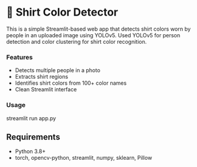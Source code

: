 # 👕 Shirt Color Detector

This is a simple Streamlit-based web app that detects shirt colors worn by people in an uploaded image using YOLOv5. Used YOLOv5 for person detection and color clustering for shirt color recognition.

### Features
- Detects multiple people in a photo
- Extracts shirt regions
- Identifies shirt colors from 100+ color names
- Clean Streamlit interface

### Usage
streamlit run app.py

## Requirements
- Python 3.8+
- torch, opencv-python, streamlit, numpy, sklearn, Pillow
